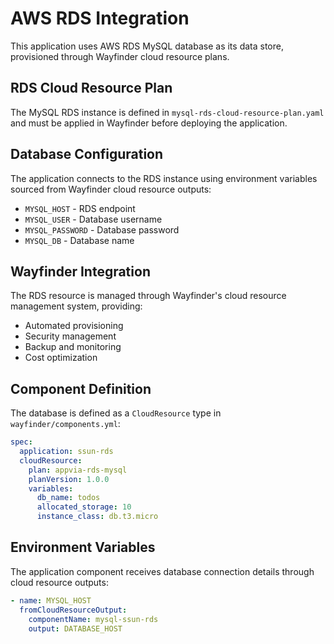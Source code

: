# AWS RDS Integration

This application uses AWS RDS MySQL database as its data store, provisioned through Wayfinder cloud resource plans.

## RDS Cloud Resource Plan

The MySQL RDS instance is defined in `mysql-rds-cloud-resource-plan.yaml` and must be applied in Wayfinder before deploying the application.

## Database Configuration

The application connects to the RDS instance using environment variables sourced from Wayfinder cloud resource outputs:

- `MYSQL_HOST` - RDS endpoint
- `MYSQL_USER` - Database username
- `MYSQL_PASSWORD` - Database password
- `MYSQL_DB` - Database name

## Wayfinder Integration

The RDS resource is managed through Wayfinder's cloud resource management system, providing:

- Automated provisioning
- Security management
- Backup and monitoring
- Cost optimization

## Component Definition

The database is defined as a `CloudResource` type in `wayfinder/components.yml`:

```yaml
spec:
  application: ssun-rds
  cloudResource:
    plan: appvia-rds-mysql
    planVersion: 1.0.0
    variables:
      db_name: todos
      allocated_storage: 10
      instance_class: db.t3.micro
```

## Environment Variables

The application component receives database connection details through cloud resource outputs:

```yaml
- name: MYSQL_HOST
  fromCloudResourceOutput:
    componentName: mysql-ssun-rds
    output: DATABASE_HOST
```